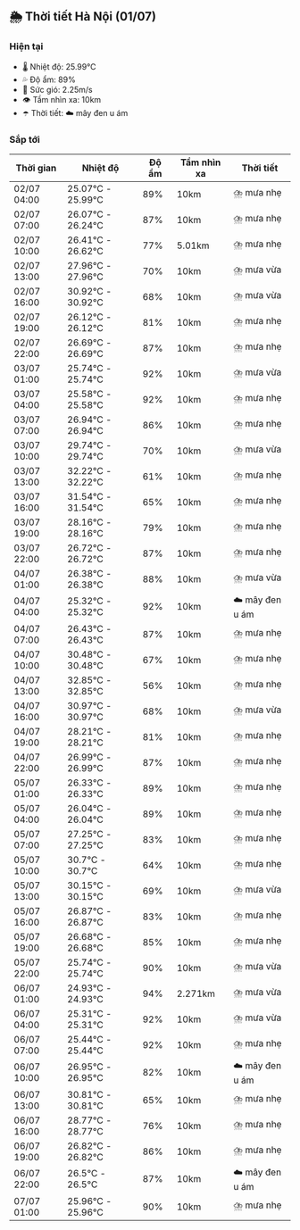 ## 🌦️ Thời tiết Hà Nội (01/07)

### Hiện tại

- 🌡️ Nhiệt độ: 25.99℃
- 💦 Độ ẩm: 89%
- 💨 Sức gió: 2.25m/s
- 👁️ Tầm nhìn xa: 10km
- ☂️ Thời tiết: ☁️ mây đen u ám

### Sắp tới

| Thời gian | Nhiệt độ | Độ ẩm | Tầm nhìn xa | Thời tiết |
| --- | --- | --- | --- | --- |
| 02/07 04:00 | 25.07℃ - 25.99℃ | 89% | 10km | ⛈️ mưa nhẹ |
| 02/07 07:00 | 26.07℃ - 26.24℃ | 87% | 10km | ⛈️ mưa nhẹ |
| 02/07 10:00 | 26.41℃ - 26.62℃ | 77% | 5.01km | ⛈️ mưa nhẹ |
| 02/07 13:00 | 27.96℃ - 27.96℃ | 70% | 10km | ⛈️ mưa vừa |
| 02/07 16:00 | 30.92℃ - 30.92℃ | 68% | 10km | ⛈️ mưa vừa |
| 02/07 19:00 | 26.12℃ - 26.12℃ | 81% | 10km | ⛈️ mưa nhẹ |
| 02/07 22:00 | 26.69℃ - 26.69℃ | 87% | 10km | ⛈️ mưa nhẹ |
| 03/07 01:00 | 25.74℃ - 25.74℃ | 92% | 10km | ⛈️ mưa vừa |
| 03/07 04:00 | 25.58℃ - 25.58℃ | 92% | 10km | ⛈️ mưa nhẹ |
| 03/07 07:00 | 26.94℃ - 26.94℃ | 86% | 10km | ⛈️ mưa nhẹ |
| 03/07 10:00 | 29.74℃ - 29.74℃ | 70% | 10km | ⛈️ mưa vừa |
| 03/07 13:00 | 32.22℃ - 32.22℃ | 61% | 10km | ⛈️ mưa nhẹ |
| 03/07 16:00 | 31.54℃ - 31.54℃ | 65% | 10km | ⛈️ mưa nhẹ |
| 03/07 19:00 | 28.16℃ - 28.16℃ | 79% | 10km | ⛈️ mưa nhẹ |
| 03/07 22:00 | 26.72℃ - 26.72℃ | 87% | 10km | ⛈️ mưa nhẹ |
| 04/07 01:00 | 26.38℃ - 26.38℃ | 88% | 10km | ⛈️ mưa vừa |
| 04/07 04:00 | 25.32℃ - 25.32℃ | 92% | 10km | ☁️ mây đen u ám |
| 04/07 07:00 | 26.43℃ - 26.43℃ | 87% | 10km | ⛈️ mưa nhẹ |
| 04/07 10:00 | 30.48℃ - 30.48℃ | 67% | 10km | ⛈️ mưa nhẹ |
| 04/07 13:00 | 32.85℃ - 32.85℃ | 56% | 10km | ⛈️ mưa nhẹ |
| 04/07 16:00 | 30.97℃ - 30.97℃ | 68% | 10km | ⛈️ mưa vừa |
| 04/07 19:00 | 28.21℃ - 28.21℃ | 81% | 10km | ⛈️ mưa nhẹ |
| 04/07 22:00 | 26.99℃ - 26.99℃ | 87% | 10km | ⛈️ mưa nhẹ |
| 05/07 01:00 | 26.33℃ - 26.33℃ | 89% | 10km | ⛈️ mưa nhẹ |
| 05/07 04:00 | 26.04℃ - 26.04℃ | 89% | 10km | ⛈️ mưa nhẹ |
| 05/07 07:00 | 27.25℃ - 27.25℃ | 83% | 10km | ⛈️ mưa nhẹ |
| 05/07 10:00 | 30.7℃ - 30.7℃ | 64% | 10km | ⛈️ mưa nhẹ |
| 05/07 13:00 | 30.15℃ - 30.15℃ | 69% | 10km | ⛈️ mưa vừa |
| 05/07 16:00 | 26.87℃ - 26.87℃ | 83% | 10km | ⛈️ mưa nhẹ |
| 05/07 19:00 | 26.68℃ - 26.68℃ | 85% | 10km | ⛈️ mưa nhẹ |
| 05/07 22:00 | 25.74℃ - 25.74℃ | 90% | 10km | ⛈️ mưa vừa |
| 06/07 01:00 | 24.93℃ - 24.93℃ | 94% | 2.271km | ⛈️ mưa vừa |
| 06/07 04:00 | 25.31℃ - 25.31℃ | 92% | 10km | ⛈️ mưa vừa |
| 06/07 07:00 | 25.44℃ - 25.44℃ | 92% | 10km | ⛈️ mưa nhẹ |
| 06/07 10:00 | 26.95℃ - 26.95℃ | 82% | 10km | ☁️ mây đen u ám |
| 06/07 13:00 | 30.81℃ - 30.81℃ | 65% | 10km | ⛈️ mưa nhẹ |
| 06/07 16:00 | 28.77℃ - 28.77℃ | 76% | 10km | ⛈️ mưa nhẹ |
| 06/07 19:00 | 26.82℃ - 26.82℃ | 86% | 10km | ⛈️ mưa nhẹ |
| 06/07 22:00 | 26.5℃ - 26.5℃ | 87% | 10km | ☁️ mây đen u ám |
| 07/07 01:00 | 25.96℃ - 25.96℃ | 90% | 10km | ⛈️ mưa nhẹ |
